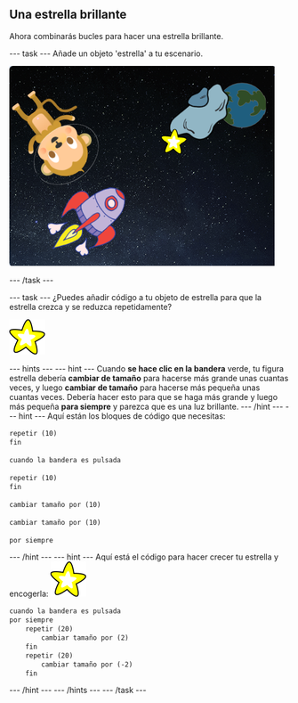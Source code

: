 ## Una estrella brillante

Ahora combinarás bucles para hacer una estrella brillante.

\--- task \--- Añade un objeto 'estrella' a tu escenario.

![Agregar la figura de una estrella](images/space-star-sprite.png)

\--- /task \---

\--- task \--- ¿Puedes añadir código a tu objeto de estrella para que la estrella crezca y se reduzca repetidamente?

![Probando una estrella brillante](images/sprite-star.png)

\--- hints \--- \--- hint \--- Cuando **se hace clic en la bandera** verde, tu figura estrella debería **cambiar de tamaño** para hacerse más grande unas cuantas veces, y luego **cambiar de tamaño** para hacerse más pequeña unas cuantas veces. Debería hacer esto para que se haga más grande y luego más pequeña **para siempre** y parezca que es una luz brillante. \--- /hint \--- \--- hint \--- Aquí están los bloques de código que necesitas:

```blocks3
repetir (10)
fin

cuando la bandera es pulsada

repetir (10)
fin

cambiar tamaño por (10)

cambiar tamaño por (10)

por siempre
```

\--- /hint \--- \--- hint \--- Aquí está el código para hacer crecer tu estrella y encogerla: ![Objeto de una estrella](images/sprite-star.png)

```blocks3
cuando la bandera es pulsada
por siempre
    repetir (20)
        cambiar tamaño por (2)
    fin
    repetir (20)
        cambiar tamaño por (-2)
    fin

```

\--- /hint \--- \--- /hints \--- \--- /task \---